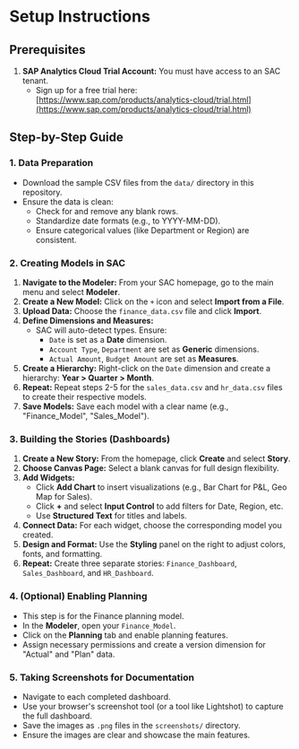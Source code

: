 # Setup Instructions

## Prerequisites
1.  **SAP Analytics Cloud Trial Account:** You must have access to an SAC tenant.
    *   Sign up for a free trial here: [https://www.sap.com/products/analytics-cloud/trial.html](https://www.sap.com/products/analytics-cloud/trial.html)

## Step-by-Step Guide

### 1. Data Preparation
*   Download the sample CSV files from the `data/` directory in this repository.
*   Ensure the data is clean:
    *   Check for and remove any blank rows.
    *   Standardize date formats (e.g., to YYYY-MM-DD).
    *   Ensure categorical values (like Department or Region) are consistent.

### 2. Creating Models in SAC
1.  **Navigate to the Modeler:** From your SAC homepage, go to the main menu and select **Modeler**.
2.  **Create a New Model:** Click on the `+` icon and select **Import from a File**.
3.  **Upload Data:** Choose the `finance_data.csv` file and click **Import**.
4.  **Define Dimensions and Measures:**
    *   SAC will auto-detect types. Ensure:
        *   `Date` is set as a **Date** dimension.
        *   `Account Type`, `Department` are set as **Generic** dimensions.
        *   `Actual Amount`, `Budget Amount` are set as **Measures**.
5.  **Create a Hierarchy:** Right-click on the `Date` dimension and create a hierarchy: **Year > Quarter > Month**.
6.  **Repeat:** Repeat steps 2-5 for the `sales_data.csv` and `hr_data.csv` files to create their respective models.
7.  **Save Models:** Save each model with a clear name (e.g., "Finance_Model", "Sales_Model").

### 3. Building the Stories (Dashboards)
1.  **Create a New Story:** From the homepage, click **Create** and select **Story**.
2.  **Choose Canvas Page:** Select a blank canvas for full design flexibility.
3.  **Add Widgets:**
    *   Click **Add Chart** to insert visualizations (e.g., Bar Chart for P&L, Geo Map for Sales).
    *   Click **+** and select **Input Control** to add filters for Date, Region, etc.
    *   Use **Structured Text** for titles and labels.
4.  **Connect Data:** For each widget, choose the corresponding model you created.
5.  **Design and Format:** Use the **Styling** panel on the right to adjust colors, fonts, and formatting.
6.  **Repeat:** Create three separate stories: `Finance_Dashboard`, `Sales_Dashboard`, and `HR_Dashboard`.

### 4. (Optional) Enabling Planning
*   This step is for the Finance planning model.
*   In the **Modeler**, open your `Finance_Model`.
*   Click on the **Planning** tab and enable planning features.
*   Assign necessary permissions and create a version dimension for "Actual" and "Plan" data.

### 5. Taking Screenshots for Documentation
*   Navigate to each completed dashboard.
*   Use your browser's screenshot tool (or a tool like Lightshot) to capture the full dashboard.
*   Save the images as `.png` files in the `screenshots/` directory.
*   Ensure the images are clear and showcase the main features.
